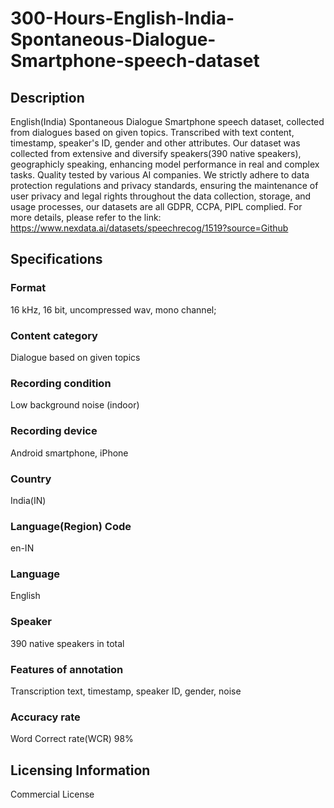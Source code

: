 # 300-Hours-English-India-Spontaneous-Dialogue-Smartphone-speech-dataset

## Description
English(India) Spontaneous Dialogue Smartphone speech dataset, collected from dialogues based on given topics. Transcribed with text content, timestamp, speaker's ID, gender and other attributes. Our dataset was collected from extensive and diversify speakers(390 native speakers), geographicly speaking, enhancing model performance in real and complex tasks. Quality tested by various AI companies. We strictly adhere to data protection regulations and privacy standards, ensuring the maintenance of user privacy and legal rights throughout the data collection, storage, and usage processes, our datasets are all GDPR, CCPA, PIPL complied.
For more details, please refer to the link: https://www.nexdata.ai/datasets/speechrecog/1519?source=Github

## Specifications
### Format
16 kHz, 16 bit, uncompressed wav, mono channel;
### Content category
Dialogue based on given topics
### Recording condition
Low background noise (indoor)
### Recording device
Android smartphone, iPhone
### Country
India(IN)
### Language(Region) Code
en-IN
### Language
English
### Speaker
390 native speakers in total
### Features of annotation
Transcription text, timestamp, speaker ID, gender, noise
### Accuracy rate
Word Correct rate(WCR) 98%

## Licensing Information
Commercial License






















